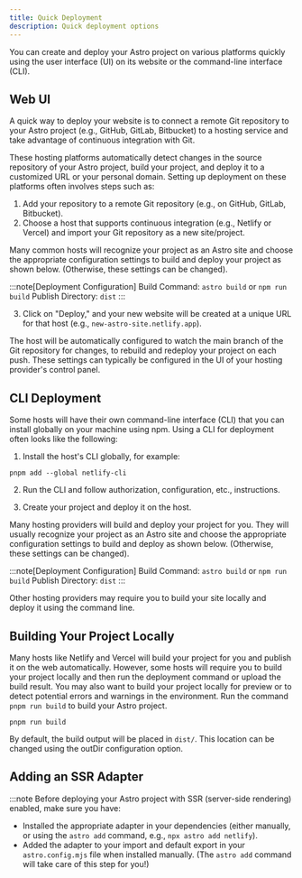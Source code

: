 ```yaml
---
title: Quick Deployment
description: Quick deployment options
---
```

You can create and deploy your Astro project on various platforms quickly using the user interface (UI) on its website or the command-line interface (CLI).

## Web UI
A quick way to deploy your website is to connect a remote Git repository to your Astro project (e.g., GitHub, GitLab, Bitbucket) to a hosting service and take advantage of continuous integration with Git.

These hosting platforms automatically detect changes in the source repository of your Astro project, build your project, and deploy it to a customized URL or your personal domain. Setting up deployment on these platforms often involves steps such as:

1. Add your repository to a remote Git repository (e.g., on GitHub, GitLab, Bitbucket).
2. Choose a host that supports continuous integration (e.g., Netlify or Vercel) and import your Git repository as a new site/project.

Many common hosts will recognize your project as an Astro site and choose the appropriate configuration settings to build and deploy your project as shown below.
(Otherwise, these settings can be changed).

:::note[Deployment Configuration]
Build Command: `astro build` or `npm run build`
Publish Directory: `dist`
:::

3. Click on "Deploy," and your new website will be created at a unique URL for that host (e.g., `new-astro-site.netlify.app`).

The host will be automatically configured to watch the main branch of the Git repository for changes, to rebuild and redeploy your project on each push. These settings can typically be configured in the UI of your hosting provider's control panel.

## CLI Deployment
Some hosts will have their own command-line interface (CLI) that you can install globally on your machine using npm. Using a CLI for deployment often looks like the following:

1. Install the host's CLI globally, for example:

```pnpm
pnpm add --global netlify-cli
```

2. Run the CLI and follow authorization, configuration, etc., instructions.

3. Create your project and deploy it on the host.

Many hosting providers will build and deploy your project for you. They will usually recognize your project as an Astro site and choose the appropriate configuration settings to build and deploy as shown below.
(Otherwise, these settings can be changed).

:::note[Deployment Configuration]
Build Command: `astro build` or `npm run build`
Publish Directory: `dist`
:::

Other hosting providers may require you to build your site locally and deploy it using the command line.

## Building Your Project Locally
Many hosts like Netlify and Vercel will build your project for you and publish it on the web automatically. However, some hosts will require you to build your project locally and then run the deployment command or upload the build result.
You may also want to build your project locally for preview or to detect potential errors and warnings in the environment.
Run the command `pnpm run build` to build your Astro project.

```pnpm
pnpm run build
```

By default, the build output will be placed in `dist/`. This location can be changed using the outDir configuration option.

## Adding an SSR Adapter
:::note
Before deploying your Astro project with SSR (server-side rendering) enabled, make sure you have:
- Installed the appropriate adapter in your dependencies (either manually, or using the `astro add` command, e.g., `npx astro add netlify`).
- Added the adapter to your import and default export in your `astro.config.mjs` file when installed manually. (The `astro add` command will take care of this step for you!)
